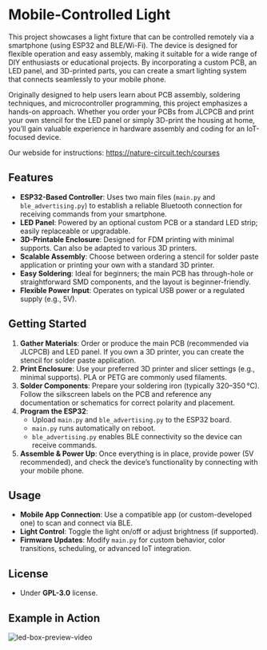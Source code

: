 # Mobile-Controlled Light

This project showcases a light fixture that can be controlled remotely via a smartphone (using ESP32 and BLE/Wi-Fi). The device is designed for flexible operation and easy assembly, making it suitable for a wide range of DIY enthusiasts or educational projects. By incorporating a custom PCB, an LED panel, and 3D-printed parts, you can create a smart lighting system that connects seamlessly to your mobile phone.

Originally designed to help users learn about PCB assembly, soldering techniques, and microcontroller programming, this project emphasizes a hands-on approach. Whether you order your PCBs from JLCPCB and print your own stencil for the LED panel or simply 3D-print the housing at home, you’ll gain valuable experience in hardware assembly and coding for an IoT-focused device.

Our webside for instructions: https://nature-circuit.tech/courses

## Features
- **ESP32-Based Controller**: Uses two main files (`main.py` and `ble_advertising.py`) to establish a reliable Bluetooth connection for receiving commands from your smartphone.
- **LED Panel**: Powered by an optional custom PCB or a standard LED strip; easily replaceable or upgradable.
- **3D-Printable Enclosure**: Designed for FDM printing with minimal supports. Can also be adapted to various 3D printers.
- **Scalable Assembly**: Choose between ordering a stencil for solder paste application or printing your own with a standard 3D printer.
- **Easy Soldering**: Ideal for beginners; the main PCB has through-hole or straightforward SMD components, and the layout is beginner-friendly.
- **Flexible Power Input**: Operates on typical USB power or a regulated supply (e.g., 5V).  

## Getting Started
1. **Gather Materials**: Order or produce the main PCB (recommended via JLCPCB) and LED panel. If you own a 3D printer, you can create the stencil for solder paste application.  
2. **Print Enclosure**: Use your preferred 3D printer and slicer settings (e.g., minimal supports). PLA or PETG are commonly used filaments.  
3. **Solder Components**: Prepare your soldering iron (typically 320–350 °C). Follow the silkscreen labels on the PCB and reference any documentation or schematics for correct polarity and placement.  
4. **Program the ESP32**:  
   - Upload `main.py` and `ble_advertising.py` to the ESP32 board.  
   - `main.py` runs automatically on reboot.  
   - `ble_advertising.py` enables BLE connectivity so the device can receive commands.  
5. **Assemble & Power Up**: Once everything is in place, provide power (5V recommended), and check the device’s functionality by connecting with your mobile phone.

## Usage
- **Mobile App Connection**: Use a compatible app (or custom-developed one) to scan and connect via BLE.  
- **Light Control**: Toggle the light on/off or adjust brightness (if supported).  
- **Firmware Updates**: Modify `main.py` for custom behavior, color transitions, scheduling, or advanced IoT integration.

## License
- Under **GPL-3.0** license.

## Example in Action
![led-box-preview-video](https://github.com/user-attachments/assets/914f537c-5393-4c83-a25a-f0fdf2354518)
